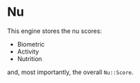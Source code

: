 # Nu

This engine stores the nu scores:

* Biometric
* Activity
* Nutrition

and, most importantly, the overall `Nu::Score`.

